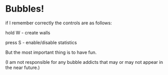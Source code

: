 # Bubbles!



if I remember correctly the controls are as follows:

  hold W - create walls
  
  press S - enable/disable statistics
  


But the most important thing is to have fun.

(I am not responsible for any bubble addicts that may or may not appear in the near future.)
